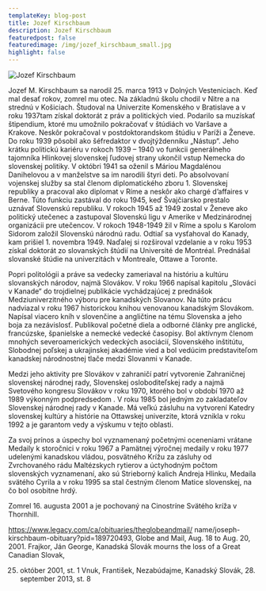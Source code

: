 ```yaml
---
templateKey: blog-post
title: Jozef Kirschbaum
description: Jozef Kirschbaum
featuredpost: false
featuredimage: /img/jozef_kirschbaum_small.jpg
highlight: false
---
```

![Jozef Kirschbaum](/img/jozef_kirschbaum_big.jpg "Jozef Kirschbaum")

Jozef M. Kirschbaum sa narodil 25. marca 1913 v Dolných Vesteniciach. Keď mal desať rokov, zomrel mu otec. Na základnú školu chodil v Nitre a na strednú v Košiciach. Študoval na Univerzite Komenského v Bratislave a v roku 1937tam získal doktorát z práv a politických vied. Podarilo sa muzískať štipendium, ktoré mu umožnilo pokračovať v štúdiách vo Varšave a Krakove. Neskôr pokračoval v postdoktorandskom štúdiu v Paríži a Ženeve. Do roku 1939 pôsobil ako šéfredaktor v dvojtýždenníku „Nástup“. Jeho krátku
politickú kariéru v rokoch 1939 – 1940 vo funkcii generálneho tajomníka Hlinkovej slovenskej ľudovej strany ukončil vstup Nemecka do slovenskej politiky. V októbri 1941 sa oženil s Máriou Magdalénou Danihelovou a v manželstve sa im narodili štyri deti. Po absolvovaní vojenskej služby sa stal členom diplomatického zboru 1. Slovenskej republiky a pracoval ako diplomat v Ríme a neskôr ako chargé d’affaires v Berne. Túto funkciu zastával do roku 1945, keď Švajčiarsko prestalo uznávať Slovenskú republiku. V rokoch 1945 až 1949 zostal v Ženeve ako politický utečenec a zastupoval Slovenskú ligu v Amerike v Medzinárodnej organizácii pre utečencov. V rokoch 1948-1949 žil v Ríme a spolu s Karolom Sidorom založil Slovenskú národnú radu. Odtiaľ sa vysťahoval do Kanady, kam prišiel 1. novembra 1949. Naďalej si rozširoval vzdelanie a v roku 1953 získal doktorát zo slovanských štúdií na Université de Montréal. Prednášal slovanské štúdie na univerzitách v Montreale, Ottawe a Toronte.

Popri politológii a práve sa vedecky zameriaval na históriu a kultúru slovanských národov, najmä Slovákov. V roku 1966 napísal kapitolu „Slováci v Kanade“ do trojdielnej publikácie vychádzajúcej z prednášok Medziuniverzitného výboru pre kanadských Slovanov. Na túto prácu nadviazal v roku 1967 historickou knihou venovanou kanadským Slovákom. Napísal viacero kníh v slovenčine a angličtine na tému Slovenska a jeho boja za nezávislosť. Publikoval početné diela a odborné články pre anglické, francúzske, španielske a nemecké vedecké časopisy. Bol aktívnym členom mnohých severoamerických vedeckých asociácií, Slovenského inštitútu, Slobodnej poľskej a ukrajinskej akadémie vied a bol vedúcim predstaviteľom kanadskej národnostnej tlače medzi Slovanmi v Kanade.

Medzi jeho aktivity pre Slovákov v zahraničí patrí vytvorenie Zahraničnej slovenskej národnej rady, Slovenskej osloboditeľskej rady a najmä Svetového kongresu Slovákov v roku 1970, ktorého bol v období 1970 až 1989 výkonným podpredsedom . V roku 1985 bol jedným zo zakladateľov Slovenskej národnej rady v Kanade. Má veľkú zásluhu na vytvorení Katedry slovenskej kultúry a histórie na Ottawskej univerzite, ktorá vznikla v roku 1992 a je garantom vedy a výskumu v tejto oblasti.

Za svoj prínos a úspechy bol vyznamenaný početnými oceneniami vrátane Medaily k storočnici v roku 1967 a Pamätnej výročnej medaily v roku 1977 udelenými kanadskou vládou, posvätného Krížu za zásluhy od Zvrchovaného rádu Maltézskych rytierov a úctyhodným počtom slovenských vyznamenaní, ako sú Strieborný kalich Andreja Hlinku, Medaila svätého Cyrila a v roku 1995 sa stal čestným členom Matice slovenskej, na čo bol osobitne hrdý.

Zomrel 16. augusta 2001 a je pochovaný na Cinostríne Svätého kríža v Thornhill.

https://www.legacy.com/ca/obituaries/theglobeandmail/ name/joseph-kirschbaum-obituary?pid=189720493, Globe and Mail, Aug. 18 to Aug. 20, 2001. Frajkor, Ján George, Kanadská Slovák mourns the loss of a Great Canadian Slovak,

25. október 2001, st. 1
Vnuk, František, Nezabúdajme, Kanadský Slovák, 28. september 2013, st. 8